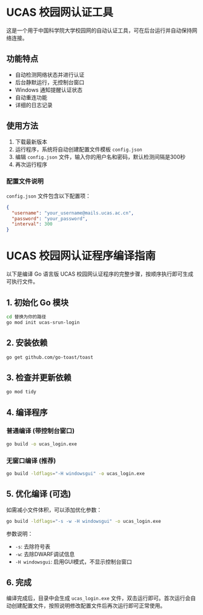 # UCAS 校园网认证工具

这是一个用于中国科学院大学校园网的自动认证工具，可在后台运行并自动保持网络连接。

## 功能特点

- 自动检测网络状态并进行认证
- 后台静默运行，无控制台窗口
- Windows 通知提醒认证状态
- 自动重连功能
- 详细的日志记录

## 使用方法

1. 下载最新版本
2. 运行程序，系统将自动创建配置文件模板 `config.json`
3. 编辑 `config.json` 文件，输入你的用户名和密码，默认检测间隔是300秒
4. 再次运行程序

### 配置文件说明

`config.json` 文件包含以下配置项：

```json
{
  "username": "your_username@mails.ucas.ac.cn",
  "password": "your_password",
  "interval": 300
}
```
# UCAS 校园网认证程序编译指南

以下是编译 Go 语言版 UCAS 校园网认证程序的完整步骤，按顺序执行即可生成可执行文件。

## 1. 初始化 Go 模块

```bash
cd 替换为你的路径
go mod init ucas-srun-login
```

## 2. 安装依赖

```bash
go get github.com/go-toast/toast
```

## 3. 检查并更新依赖

```bash
go mod tidy
```

## 4. 编译程序

### 普通编译 (带控制台窗口)

```bash
go build -o ucas_login.exe
```

### 无窗口编译 (推荐)

```bash
go build -ldflags="-H windowsgui" -o ucas_login.exe
```

## 5. 优化编译 (可选)

如需减小文件体积，可以添加优化参数：

```bash
go build -ldflags="-s -w -H windowsgui" -o ucas_login.exe
```

参数说明：
- `-s`: 去除符号表
- `-w`: 去除DWARF调试信息
- `-H windowsgui`: 启用GUI模式，不显示控制台窗口

## 6. 完成

编译完成后，目录中会生成 `ucas_login.exe` 文件，双击运行即可。首次运行会自动创建配置文件，按照说明修改配置文件后再次运行即可正常使用。
